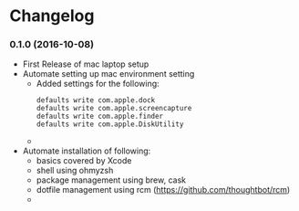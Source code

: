 # Changelog

### 0.1.0 (2016-10-08)

- First Release of mac laptop setup
- Automate setting up mac environment setting
    - Added settings for the following: 
        ```
        defaults write com.apple.dock
        defaults write com.apple.screencapture
        defaults write com.apple.finder
        defaults write com.apple.DiskUtility
        ```
    - 
- Automate installation of following:
    - basics covered by Xcode
    - shell using ohmyzsh
    - package management using brew, cask
    - dotfile management using rcm (https://github.com/thoughtbot/rcm)
    -  